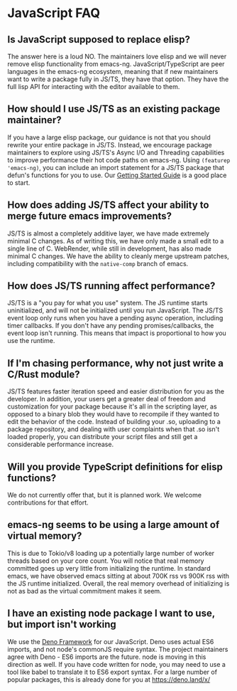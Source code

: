 # JavaScript FAQ

## Is JavaScript supposed to replace elisp?

The answer here is a loud NO. The maintainers love elisp and we will never remove elisp functionality from emacs-ng. JavaScript/TypeScript are peer languages in the emacs-ng ecosystem, meaning that if new maintainers want to write a package fully in JS/TS, they have that option. They have the full lisp API for interacting with the editor available to them.

## How should I use JS/TS as an existing package maintainer?

If you have a large elisp package, our guidance is not that you should rewrite your entire package in JS/TS. Instead, we encourage package maintainers to explore using JS/TS's Async I/O and Threading capabilities to improve performance their hot code paths on emacs-ng. Using `(featurep 'emacs-ng)`, you can include an import statement for a JS/TS package that defun's functions for you to use. Our [Getting Started Guide](https://github.com/emacs-ng/emacs-ng/blob/master/getting-started.md) is a good place to start.

## How does adding JS/TS affect your ability to merge future emacs improvements?

JS/TS is almost a completely additive layer, we have made extremely minimal C changes. As of writing this, we have only made a small edit to a single line of C. WebRender, while still in development, has also made minimal C changes. We have the ability to cleanly merge upstream patches, including compatibility with the `native-comp` branch of emacs.

## How does JS/TS running affect performance?

JS/TS is a "you pay for what you use" system. The JS runtime starts uninitialized, and will not be initialized until you run JavaScript. The JS/TS event loop only runs when you have a pending async operation, including timer callbacks. If you don't have any pending promises/callbacks, the event loop isn't running. This means that impact is proportional to how you use the runtime.

## If I'm chasing performance, why not just write a C/Rust module?

JS/TS features faster iteration speed and easier distribution for you as the developer. In addition, your users get a greater deal of freedom and customization for your package because it's all in the scripting layer, as opposed to a binary blob they would have to recompile if they wanted to edit the behavior of the code. Instead of building your .so, uploading to a package repository, and dealing with user complaints when that .so isn't loaded properly, you can distribute your script files and still get a considerable performance increase.

## Will you provide TypeScript definitions for elisp functions?

We do not currently offer that, but it is planned work. We welcome contributions for that effort.

## emacs-ng seems to be using a large amount of virtual memory?

This is due to Tokio/v8 loading up a potentially large number of worker threads based on your core count. You will notice that real memory committed goes up very little from initializing the runtime. In standard emacs, we have observed emacs sitting at about 700K rss vs 900K rss with the JS runtime initialized. Overall, the real memory overhead of initializing is not as bad as the virtual commitment makes it seem.

## I have an existing node package I want to use, but import isn't working

We use the [Deno Framework](deno.land) for our JavaScript. Deno uses actual ES6 imports, and not node's commonJS require syntax. The project maintainers agree with Deno - ES6 imports are the future. node is moving in this direction as well. If you have code written for node, you may need to use a tool like babel to translate it to ES6 export syntax. For a large number of popular packages, this is already done for you at https://deno.land/x/
